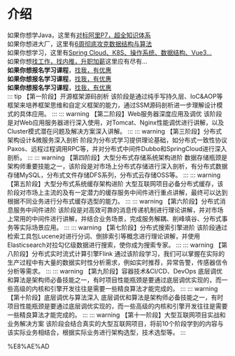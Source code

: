 # 介绍
如果你想学Java，这里有[对标阿里P7，超全知识体系](https://0x9.me/HPk2O)<br/>
如果你想进大厂，这里有[6周彻底攻克数据结构与算法](https://0x9.me/NhaTp)<br/>
如果你想学习，这里有[Spring Cloud、K8S、操作系统、数据结构、Vue3...](https://edu.lagou.com/)<br/>
如果你想[找工作，找内推，升职加薪](https://www.lagou.com/)这里应有尽有...<br/>
**如果你想报名学习课程**，[找我，有优惠](/about/)<br/>
**如果你想报名学习课程**，[找我，有优惠](/about/)<br/>
**如果你想报名学习课程**，[找我，有优惠](/about/)<br/>
::: tip 【第一阶段】开源框架源码剖析
该阶段是通过纯手写持久层、IoC&AOP等框架来培养框架思维和自定义框架的能力，通过SSM源码剖析进一步理解设计模式的具体应用。
:::
::: warning 【第二阶段】Web服务器深度应用及调优
该阶段是对Web应用服务器进行深入使用，对Tomcat、Nginx性能调优进行讲解，以及Cluster模式潜在问题及解决方案深入讲解。
:::
::: warning 【第三阶段】分布式架构设计&微服务深入剖析
阶段为分布式学习提供理论基础，如分布式一致性协议Paxos、远程过程调用RPC等，并对分布式中间件Dubbo和SpringCloud进行深入剖析。
:::
::: warning 【第四阶段】大型分布式存储系统架构进阶
数据存储瓶颈是架构师重要技能之一，该阶段是对市场上分布式存储进行深入剖析，有分布式数据存储MySQL，分布式文件存储DFS系列，分布式云存储OSS等。
:::
::: warning 【第五阶段】大型分布式系统缓存架构进阶
大型互联网项目必备分布式缓存，该阶段对市场上主流的及有一定潜力的缓存服务中间件进行重点讲解，最终可以达到根据不同业务进行分布式缓存选型的能力。
:::
::: warning 【第六阶段】分布式消息服务中间件进阶
该阶段是对高效可靠的消息传递机制进行理论讲解，并对市场上常用的中间件进行讲解，并结合业务场景，完成服务解耦、削峰填谷、分布式事务等实际场景应用。
:::
::: warning 【第七阶段】分布式搜索引擎进阶
该阶段通过检索工具包Lucene对进行分词、倒排索引等概念进行理论讲解，并使用Elasticsearch对拉勾亿级数据进行搜索，使你成为搜索专家。
:::
::: warning 【第八阶段】分布式实时流式计算引擎Flink
通过该阶段学习，我们可以掌握在实际的生产过程中有大量的数据实时性分析需求，例如实时推荐，异常告警，传感器信令分析等需求。
:::
::: warning 【第九阶段】容器技术&CI/CD、DevOps
底层调优和算法是架构师必备技能之一，有时项目性能瓶颈是要通过底层调优实现的，而一些高级的内核和引擎开发往往是需要一些精良算法才能完成的。
:::
::: warning 【第十阶段】底层调优与算法深入
底层调优和算法是架构师必备技能之一，有时项目性能瓶颈是要通过底层调优实现的，而一些高级的内核和引擎开发往往是需要一些精良算法才能完成的。
:::
::: warning 【第十一阶段】大型互联网项目实战和业务解决方案
该阶段会结合真实的大型互联网项目，将前10个阶段学到的内容与该实际业务相结合，根据实际业务进行架构选型，技术选型等。
:::

%E8%AE%AD
